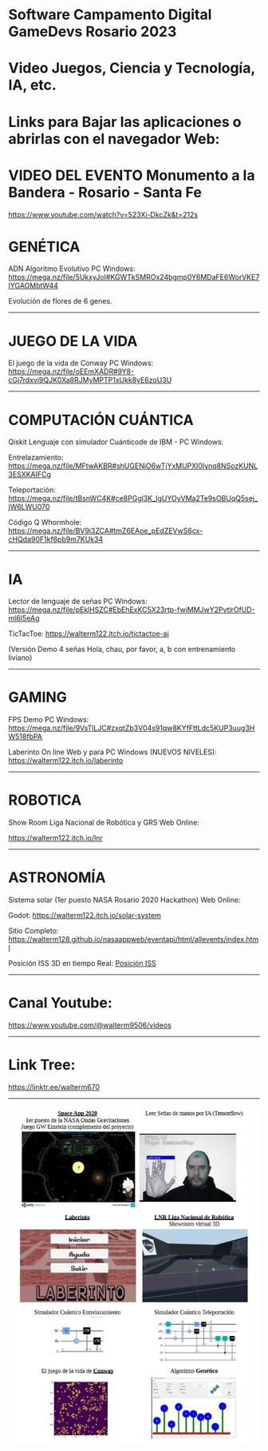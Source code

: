 # Software Campamento Digital GameDevs Rosario 2023
# Video Juegos, Ciencia y Tecnología, IA, etc.

# Links para Bajar las aplicaciones o abrirlas con el navegador Web:

# VIDEO DEL EVENTO Monumento a la Bandera - Rosario - Santa Fe

https://www.youtube.com/watch?v=523Xi-DkcZk&t=212s

# GENÉTICA

ADN Algoritmo Evolutivo PC Windows: https://mega.nz/file/5UkxyJoI#KGWTkSMROx24bgmp0Y6MDaFE6WorVKE7IYGAOMbtW44

Evolución de flores de 6 genes.

--------------------------------

# JUEGO DE LA VIDA

El juego de la vida de Conway PC Windows: https://mega.nz/file/oEEmXADR#9Y8-cGj7rdxvi9QJK0Xa8RJMyMPTP1xUkk8yE6zoU3U

--------------------------------
# COMPUTACIÓN CUÁNTICA

Qiskit Lenguaje con simulador Cuánticode de IBM - PC Windows:

Entrelazamiento:    https://mega.nz/file/MFtwAKBR#shUGENjO6wTjYxMUPXl0Iynq8NSozKUNL3ESXKAIFCg

Teleportación:      https://mega.nz/file/tBsnWC4K#ce8PGgl3K_lgUYOyVMa2Te9sOBUqQ5sej_jW6LWU070

Código Q Whormhole: https://mega.nz/file/BV9i3ZCA#tmZ6EAoe_pEdZEVwS6cx-cHQda90F1kf6pb9m7KUk34

--------------------------------

# IA

Lector de lenguaje de señas PC Windows: https://mega.nz/file/pEklHSZC#EbEhExKC5X23rtp-fwiMMJwY2PvtlrOfUD-ml6I5eAg

TicTacToe: https://walterm122.itch.io/tictactoe-ai

(Versión Demo 4 señas Hola, chau, por favor, a, b con entrenamiento liviano)

--------------------------------
# GAMING

FPS Demo PC Windows: https://mega.nz/file/9VsTlLJC#zxqtZb3V04s91qw8KYfFttLdc5KUP3uug3HW518fbPA

Laberinto On line Web y para PC Windows (NUEVOS NIVELES): https://walterm122.itch.io/laberinto

--------------------------------
# ROBOTICA

Show Room Liga Nacional de Robótica y GRS Web Online:

https://walterm122.itch.io/lnr

--------------------------------

# ASTRONOMÍA

Sistema solar (1er puesto NASA Rosario 2020 Hackathon) Web Online:

Godot: https://walterm122.itch.io/solar-system

Sitio Completo: https://walterm128.github.io/nasaappweb/eventapi/html/allevents/index.html

Posición ISS 3D en tiempo Real: [Posición ISS](https://walterm122.itch.io/iss-tracker)

--------------------------------

# Canal Youtube:

https://www.youtube.com/@walterm9506/videos

--------------------------------

# Link Tree:

https://linktr.ee/walterm670

--------------------------------

![alt](Folletos.jpg)
